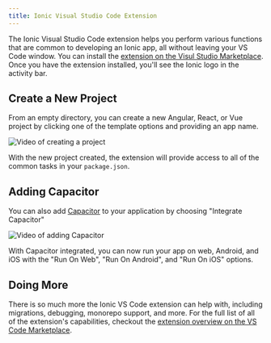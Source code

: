 ```yaml
---
title: Ionic Visual Studio Code Extension
---
```


<head>
  <title>Using the Ionic Visual Studio Code Extension</title>
  <meta name="description" content="**insert description content here**" />
</head>

The Ionic Visual Studio Code extension helps you perform various functions that are common to developing an Ionic app, all without leaving your VS Code window. You can install the [extension on the Visul Studio Marketplace](https://marketplace.visualstudio.com/items?itemName=ionic.ionic). Once you have the extension installed, you'll see the Ionic logo in the activity bar.

## Create a New Project

From an empty directory, you can create a new Angular, React, or Vue project by clicking one of the template options and providing an app name.

<img
  src="https://user-images.githubusercontent.com/84595830/159510276-6766a5b8-132d-4284-a3fa-cd6374d64891.gif"
  alt="Video of creating a project"
/>

With the new project created, the extension will provide access to all of the common tasks in your `package.json`.

## Adding Capacitor

You can also add [Capacitor](https://capacitorjs.com/) to your application by choosing "Integrate Capacitor"

<img
  src="https://user-images.githubusercontent.com/84595830/159510570-b5a151bb-2e17-42c8-8cab-bffbaa849576.gif"
  alt="Video of adding Capacitor"
/>

With Capacitor integrated, you can now run your app on web, Android, and iOS with the "Run On Web", "Run On Android", and "Run On iOS" options.

## Doing More

There is so much more the Ionic VS Code extension can help with, including migrations, debugging, monorepo support, and more. For the full list of all of the extension's capabilities, checkout the [extension overview on the VS Code Marketplace](https://marketplace.visualstudio.com/items?itemName=ionic.ionic).
